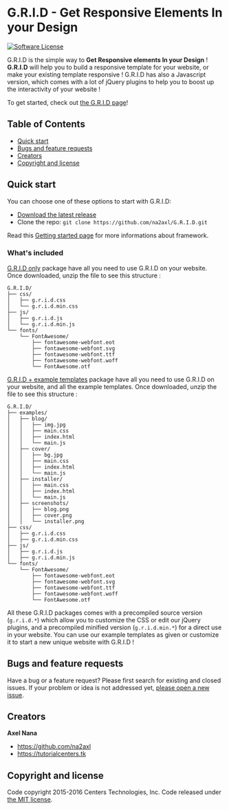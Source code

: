 # G.R.I.D - Get Responsive Elements In your Design

[![Software License](https://img.shields.io/badge/license-MIT-brightgreen.svg?style=flat-square)](LICENSE.txt)

G.R.I.D is the simple way to **Get Responsive elements In your Design** !
**G.R.I.D** will help you to build a responsive template for your website,
or make your existing template responsive ! G.R.I.D has also a Javascript
version, which comes with a lot of jQuery plugins to help you to boost up
the interactivity of your website !

To get started, check out [the G.R.I.D page](http://na2axl.github.io/G.R.I.D)!



## Table of Contents

* [Quick start](#quick-start)
* [Bugs and feature requests](#bugs-and-feature-requests)
* [Creators](#creators)
* [Copyright and license](#copyright-and-license)



## Quick start

You can choose one of these options to start with G.R.I.D:
* [Download the latest release](http://na2axl.github.io/G.R.I.D/files/G.R.I.D.zip)
* Clone the repo: `git clone https://github.com/na2axl/G.R.I.D.git`

Read this [Getting started page](http://na2axl.github.io/G.R.I.D/howtouse.html)
for more informations about framework.

### What's included

[G.R.I.D only](http://na2axl.github.io/G.R.I.D/files/G.R.I.D.zip) package have
all you need to use G.R.I.D on your website. Once downloaded, unzip the file
to see this structure :

```
G.R.I.D/
├── css/
│   ├── g.r.i.d.css
│   └── g.r.i.d.min.css
├── js/
│   ├── g.r.i.d.js
│   └── g.r.i.d.min.js
└── fonts/
    └── FontAwesome/
        ├── fontawesome-webfont.eot
        ├── fontawesome-webfont.svg
        ├── fontawesome-webfont.ttf
        ├── fontawesome-webfont.woff
        └── FontAwesome.otf
```

[G.R.I.D + example templates](http://na2axl.github.io/G.R.I.D/files/G.R.I.D-plus-examples.zip)
package have all you need to use G.R.I.D on your website, and all the example
templates. Once downloaded, unzip the file to see this structure :

```
G.R.I.D/
├── examples/
│   ├── blog/
│   │   ├── img.jpg
│   │   ├── main.css
│   │   ├── index.html
│   │   └── main.js
│   ├── cover/
│   │   ├── bg.jpg
│   │   ├── main.css
│   │   ├── index.html
│   │   └── main.js
│   ├── installer/
│   │   ├── main.css
│   │   ├── index.html
│   │   └── main.js
│   ├── screenshots/
│   │   ├── blog.png
│   │   ├── cover.png
│   │   └── installer.png
├── css/
│   ├── g.r.i.d.css
│   ├── g.r.i.d.min.css
├── js/
│   ├── g.r.i.d.js
│   ├── g.r.i.d.min.js
└── fonts/
    └── FontAwesome/
        ├── fontawesome-webfont.eot
        ├── fontawesome-webfont.svg
        ├── fontawesome-webfont.ttf
        ├── fontawesome-webfont.woff
        └── FontAwesome.otf
```

All these G.R.I.D packages comes with a precompiled source version
(`g.r.i.d.*`) which allow you to customize the CSS or edit our jQuery
plugins, and a precompiled minified version (`g.r.i.d.min.*`) for a
direct use in your website. You can use our example templates as
given or customize it to start a new unique website with G.R.I.D !



## Bugs and feature requests

Have a bug or a feature request? Please first search for existing and
closed issues. If your problem or idea is not addressed yet,
[please open a new issue](https://github.com/na2axl/G.R.I.D/issues/new).



## Creators

**Axel Nana**

* <https://github.com/na2axl>
* <https://tutorialcenters.tk>



## Copyright and license

Code copyright 2015-2016 Centers Technologies, Inc. Code released under [the MIT license](https://github.com/na2axl/G.R.I.D/blob/master/LICENSE).
